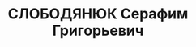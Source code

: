 ---
title: СЛОБОДЯНЮК Серафим Григорьевич
description: "Род. в 1905, с. Куриловское, Подольская губ. \n  Приговор: 24.11.1937\
  \ – ВМН"
---